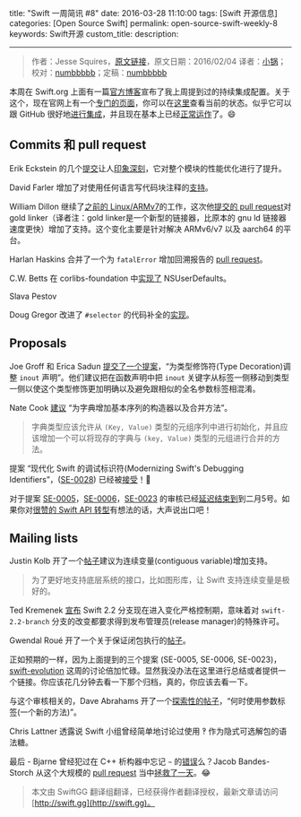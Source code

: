 title: "Swift 一周简讯 #8"
date: 2016-03-28 11:10:00
tags: [Swift 开源信息]
categories: [Open Source Swift]
permalink: open-source-swift-weekly-8
keywords: Swift开源
custom_title: 
description: 

---
> 作者：Jesse Squires，[原文链接](http://swiftweekly.github.io/issue-8/)，原文日期：2016/02/04
> 译者：[小锅](http://www.swiftyper.com)；校对：[numbbbbb](http://numbbbbb.com/)；定稿：[numbbbbb](http://numbbbbb.com/)
  







<!--此处开始正文-->

本周在 Swift.org 上面有一篇[官方博客](https://swift.org/blog/swift-ci/)宣布了我上周提到过的持续集成配置。关于这个，现在官网上有一个[专门的页面](https://swift.org/continuous-integration/)，你可以在[这里](https://ci.swift.org/)查看当前的状态。似乎它可以跟 GitHub 很好地[进行集成](https://twitter.com/modocache/status/693069527807041536)，并且现在基本上已经[正常运作](https://github.com/apple/swift/pull/1151#issuecomment-178211302)了。😄

<!--more-->

## Commits 和 pull request

Erik Eckstein 的几个[提交](https://github.com/apple/swift/commit/aaaf36e83521f153ba4b0720795efe4980d9b124)让人[印象深刻](https://twitter.com/jckarter/status/693190676666675200)，它对整个模块的性能优化进行了提升。

David Farler 增加了对使用任何语言写代码块注释的[支持](https://github.com/apple/swift/commit/e87be804c9d8111012555263aa86021ab1735ccf)。

William Dillon 继续了[之前的 Linux/ARMv7]()的工作，这次他[提交的 pull request]()对 gold linker（译者注：gold linker是一个新型的链接器，比原本的 gnu ld 链接器速度更快）增加了支持。这个变化主要是针对解决 ARMv6/v7 以及 aarch64 的平台。

Harlan Haskins 合并了一个为 `fatalError` 增加回溯报告的 [pull request](https://github.com/apple/swift/pull/1122)。

C.W. Betts 在 corlibs-foundation 中[实现了](https://github.com/apple/swift-corelibs-foundation/pull/251) NSUserDefaults。

Slava Pestov 

Doug Gregor 改进了 `#selector` 的代码补全的[实现](https://github.com/apple/swift/pull/1185)。

## Proposals

Joe Groff 和 Erica Sadun [提交了一个提案](https://github.com/apple/swift-evolution/pull/128/files)，“为类型修饰符(Type Decoration)调整 `inout` 声明”。他们建议把在函数声明中把 `inout` 关键字从标签一侧移动到类型一侧以使这个类型修饰更加明确以及避免跟相似的全名参数标签相混淆。

Nate Cook [建议](https://github.com/apple/swift-evolution/pull/125) “为字典增加基本序列的构造器以及合并方法”。

> 字典类型应该允许从 `(Key, Value)` 类型的元组序列中进行初始化，并且应该增加一个可以将现存的字典与 `(key, Value)` 类型的元组进行合并的方法。

提案 “现代化 Swift 的调试标识符(Modernizing Swift's Debugging Identifiers”，([SE-0028](https://github.com/apple/swift-evolution/blob/master/proposals/0028-modernizing-debug-identifiers.md)) 已经被[接受](https://lists.swift.org/pipermail/swift-evolution-announce/2016-February/000030.html)！👏

对于提案 [SE-0005](https://github.com/apple/swift-evolution/blob/master/proposals/0005-objective-c-name-translation.md)，[SE-0006](https://github.com/apple/swift-evolution/blob/master/proposals/0006-apply-api-guidelines-to-the-standard-library.md)，[SE-0023](https://github.com/apple/swift-evolution/blob/master/proposals/0023-api-guidelines.md) 的审核已经[延迟结束到](https://lists.swift.org/pipermail/swift-evolution-announce/2016-January/000029.html)到二月5号。如果你对[很赞的 Swift API 转型](https://swift.org/blog/swift-api-transformation/)有想法的话，大声说出口吧！

## Mailing lists

Justin Kolb 开了一个[帖子](https://lists.swift.org/pipermail/swift-evolution/Week-of-Mon-20160125/007984.html)建议为连续变量(contiguous variable)增加支持。

> 为了更好地支持底层系统的接口，比如图形库，让 Swift 支持连续变量是极好的。

Ted Kremenek [宣布](https://lists.swift.org/pipermail/swift-lldb-dev/Week-of-Mon-20160201/000043.html) Swift 2.2 分支现在进入变化严格控制期，意味着对 `swift-2.2-branch` 分支的改变都要求得到发布管理员(release manager)的特殊许可。

Gwendal Roué 开了一个关于保证闭包执行的[帖子](https://lists.swift.org/pipermail/swift-evolution/Week-of-Mon-20160125/008167.html)。

正如预期的一样，因为上面提到的三个提案 (SE-0005, SE-0006, SE-0023)，[swift-evolution](https://lists.swift.org/pipermail/swift-evolution/) 这周的讨论倍加忙碌。显然我没办法在这里进行总结或者提供一个链接。你应该花几分钟去看一下那个归档，真的，你应该去看一下。

与这个审核相关的，Dave Abrahams 开了一个[探索性的帖子](https://lists.swift.org/pipermail/swift-evolution/Week-of-Mon-20160201/008838.html)，“何时使用参数标签(一个新的方法)”。

Chris Lattner 透露说 Swift 小组曾经简单地讨论过使用 ‽ 作为隐式可选解包的语法糖。

最后 - Bjarne 曾经犯过在 C++ 析构器中忘记 `~` 的[错误](https://github.com/apple/swift/pull/1183#commitcomment-15864521)么？Jacob Bandes-Storch 从这个大规模的 [pull request]() 当中[拯救了一天](https://twitter.com/dgregor79/status/694988732718448642)。😂


> 本文由 SwiftGG 翻译组翻译，已经获得作者翻译授权，最新文章请访问 [http://swift.gg](http://swift.gg)。